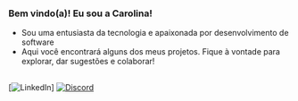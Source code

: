 ### Bem vindo(a)! Eu sou a Carolina!

- Sou uma entusiasta da tecnologia e apaixonada por desenvolvimento de software 
- Aqui você encontrará alguns dos meus projetos. Fique à vontade para explorar, dar sugestões e colaborar!


  
 
 </div>

##

[![LinkedIn](https://img.shields.io/badge/LinkedIn-0077B5?style=for-the-badge&logo=linkedin&logoColor=white)]
[![Discord](https://img.shields.io/badge/Discord-7289DA?style=for-the-badge&logo=discord&logoColor=white)](https://discord.gg/5pu3HUscRd)


  
##

 
</div>
